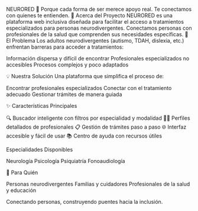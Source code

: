 NEURORED 🧠
Porque cada forma de ser merece apoyo real. Te conectamos con quienes te entienden.
🎯 Acerca del Proyecto
NEURORED es una plataforma web inclusiva diseñada para facilitar el acceso a tratamientos especializados para personas neurodivergentes. Conectamos personas con profesionales de la salud que comprenden sus necesidades específicas.
🚨 El Problema
Los adultos neurodivergentes (autismo, TDAH, dislexia, etc.) enfrentan barreras para acceder a tratamientos:

Información dispersa y difícil de encontrar
Profesionales especializados no accesibles
Procesos complejos y poco adaptados

💡 Nuestra Solución
Una plataforma que simplifica el proceso de:

Encontrar profesionales especializados
Conectar con el tratamiento adecuado
Gestionar trámites de manera guiada

✨ Características Principales

🔍 Buscador inteligente con filtros por especialidad y modalidad
👨‍⚕️ Perfiles detallados de profesionales
📋 Gestión de trámites paso a paso
🌐 Interfaz accesible y fácil de usar
📚 Centro de ayuda con recursos útiles

Especialidades Disponibles

Neurología
Psicología
Psiquiatría
Fonoaudiología

👥 Para Quién

Personas neurodivergentes
Familias y cuidadores
Profesionales de la salud y educación

Conectando personas, construyendo puentes hacia la inclusión.